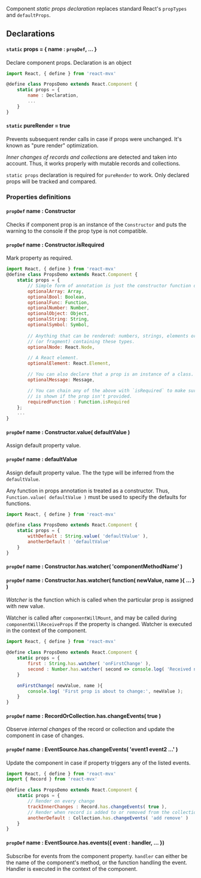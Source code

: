 Component _static props declaration_ replaces standard React's `propTypes` and `defaultProps`.

## Declarations

#### `static` props = { name : `propDef`, ... }

Declare component props. Declaration is an object 

```javascript
import React, { define } from 'react-mvx'

@define class PropsDemo extends React.Component {
    static props = {
        name : Declaration,
        ...
    }
}
```

#### `static` pureRender = true

Prevents subsequent render calls in case if props were unchanged. It's known as "pure render" optimization.

*Inner changes of records and collections* are detected and taken into account. Thus, it works properly with mutable records and collections.

`static props` declaration is required for `pureRender` to work. Only declared props will be tracked and compared.

### Properties definitions

#### `propDef` name : Constructor

Checks if component prop is an instance of the `Constructor` and puts the warning to the console if the prop type is not compatible.

#### `propDef` name : Constructor.isRequired

Mark property as required.

```javascript
import React, { define } from 'react-mvx'
@define class PropsDemo extends React.Component {
    static props = {
        // Simple form of annotation is just the constructor function designating the type.
        optionalArray: Array,
        optionalBool: Boolean,
        optionalFunc: Function,
        optionalNumber: Number,
        optionalObject: Object,
        optionalString: String,
        optionalSymbol: Symbol,   
        
        // Anything that can be rendered: numbers, strings, elements or an array
        // (or fragment) containing these types.
        optionalNode: React.Node,

        // A React element.
        optionalElement: React.Element,

        // You can also declare that a prop is an instance of a class.
        optionalMessage: Message,

        // You can chain any of the above with `isRequired` to make sure a warning
        // is shown if the prop isn't provided.
        requiredFunction : Function.isRequired
    };
    ...
}
```

#### `propDef` name : Constructor.value( defaultValue )

Assign default property value.

#### `propDef` name : defaultValue

Assign default property value. The the type will be inferred from the `defaultValue`.

Any function in props annotation is treated as a constructor. Thus, `Function.value( defaultValue )` must be used to specify the defaults for functions.

```javascript
import React, { define } from 'react-mvx'

@define class PropsDemo extends React.Component {
    static props = {
        withDefault : String.value( 'defaultValue' ),
        anotherDefault : 'defaultValue'
    }
}
```

#### `propDef` name : Constructor.has.watcher( 'componentMethodName' )

#### `propDef` name : Constructor.has.watcher( function( newValue, name ){ ... } )

_Watcher_ is the function which is called when the particular prop is assigned with new value.

Watcher is called after `componentWillMount`, and may be called during `componentWillReceiveProps` if the property is changed.
Watcher is executed in the context of the component.

```javascript
import React, { define } from 'react-mvx'

@define class PropsDemo extends React.Component {
    static props = {
        first : String.has.watcher( 'onFirstChange' ),
        second : Number.has.watcher( second => console.log( 'Received new prop:', second ) )
    }

    onFirstChange( newValue, name ){
        console.log( 'First prop is about to change:', newValue );
    }
}
```

#### `propDef` name : RecordOrCollection.has.changeEvents( true )

Observe _internal changes_ of the record or collection and update the component in case of changes.

#### `propDef` name : EventSource.has.changeEvents( 'event1 event2 ...' )

Update the component in case if property triggers any of the listed events.

```javascript
import React, { define } from 'react-mvx'
import { Record } from 'react-mvx'

@define class PropsDemo extends React.Component {
    static props = {
        // Render on every change
        trackInnerChanges : Record.has.changeEvents( true ),
        // Render when record is added to or removed from the collection
        anotherDefault : Collection.has.changeEvents( 'add remove' )
    }
}
```

#### `propDef` name : EventSource.has.events({ event : handler, ... })

Subscribe for events from the component property. `handler` can either be the name of the component's method,
or the function handling the event. Handler is executed in the context of the component.